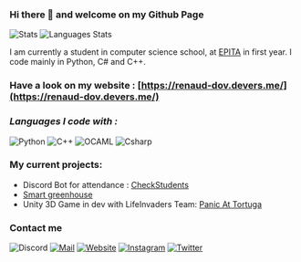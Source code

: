 ### Hi there 👋 and welcome on my Github Page
![Stats](https://github-readme-stats.vercel.app/api?username=Renaud-Dov&show_icons=true&bg_color=45,e6930e,a61127&title_color=fff&text_color=fff&icon_color=fff)
![Languages Stats](https://github-readme-stats.vercel.app/api/top-langs/?username=Renaud-Dov&show_icons=true&bg_color=45,e6930e,a61127&title_color=fff&text_color=fff&icon_color=fff)

I am currently a student in computer science school, at [EPITA](https://www.epita.fr) in first year.
I code mainly in Python, C# and C++.

### Have a look on my website : [https://renaud-dov.devers.me/](https://renaud-dov.devers.me/)

### ***Languages I code with :***
![Python](https://img.shields.io/badge/-Python-yellow?style=for-the-badge&logo=python)
![C++](https://img.shields.io/badge/-C++-red?style=for-the-badge&logo=c%2B%2B)
![OCAML](https://img.shields.io/badge/-Ocaml-blue?style=for-the-badge&logo=ocaml)
![Csharp](https://img.shields.io/badge/-C%23-green?style=for-the-badge&logo=C-Sharp)

### My current projects:
- Discord Bot for attendance : [CheckStudents](https://github.com/Renaud-Dov/CheckStudents)
- [Smart greenhouse](https://github.com/Renaud-Dov/serre-connecte)
- Unity 3D Game in dev with LifeInvaders Team: [Panic At Tortuga](https://github.com/LifeInvaders/game)

### Contact me
![Discord](https://img.shields.io/badge/Discord-dov__chavers%230817-blue?style=for-the-badge&logo=discord&logoColor=white)
[![Mail](https://img.shields.io/badge/Mail-dov@chavers.org-yellowgreen?style=for-the-badge&logo=Mail.Ru&logoColor=white)](mailto:dov@chavers.org)
[![Website](https://img.shields.io/badge/Website-renaud--dov.devers.me-red?style=for-the-badge)](https://renaud-dov.devers.me/)
[![Instagram](https://img.shields.io/badge/Instagram-dov__devers-purple?style=for-the-badge&logo=Instagram&logoColor=white)](https://www.instagram.com/dov_devers/)
[![Twitter](https://img.shields.io/badge/Twitter-dov__chavers-lightblue?style=for-the-badge&logo=Instagram&logoColor=white)](https://twitter.com/dov_chavers/)

